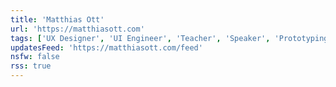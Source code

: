 ```yaml
---
title: 'Matthias Ott'
url: 'https://matthiasott.com'
tags: ['UX Designer', 'UI Engineer', 'Teacher', 'Speaker', 'Prototyping']
updatesFeed: 'https://matthiasott.com/feed'
nsfw: false
rss: true
---
```


